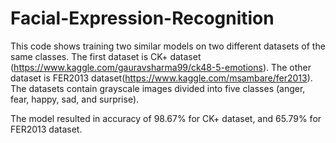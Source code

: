 # Facial-Expression-Recognition

This code shows training two similar models on two different datasets of the same classes. The first dataset is CK+ dataset (https://www.kaggle.com/gauravsharma99/ck48-5-emotions). The other dataset is FER2013 dataset(https://www.kaggle.com/msambare/fer2013). The datasets contain grayscale images divided into five classes (anger, fear, happy, sad, and surprise).


The model resulted in accuracy of 98.67% for CK+ dataset, and 65.79% for FER2013 dataset.
